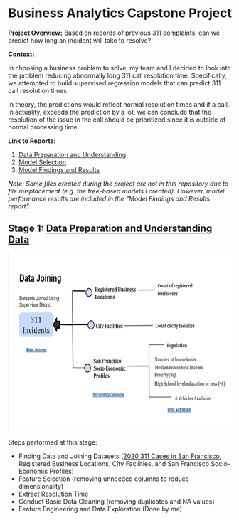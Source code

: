 # Business Analytics Capstone Project

__Project Overview:__ Based on records of previous 311 complaints, can we predict how long an incident will take to resolve?

__Context:__ 

In choosing a business problem to solve, my team and I decided to look into the problem reducing abnormally long 311 call resolution time. Specifically, we attempted to build supervised regression models that can predict 311 call resolution times. 

In theory, the predictions would reflect normal resolution times and if a call, in actuality, exceeds the prediction by a lot, we can conclude that the resolution of the issue in the call should be prioritized since it is outside of normal processing time.

__Link to Reports:__
1. [Data Preparation and Understanding](https://docs.google.com/presentation/d/1cNAAgVxRoOjzag2rKMAHLFmK46ZXGNRW_qmfJ-iy3uk/edit?usp=sharing)
2. [Model Selection](https://docs.google.com/presentation/d/1bqSDOui2vZBtfdjYC2-SaFutK6x_-t_AX1RFgxYnALM/edit?usp=sharing)
3. [Model Findings and Results](https://docs.google.com/presentation/d/12Ww5un8kX3s4O1QaNZfMki8OF6bZz94bsmFw85RYWrc/edit?usp=sharing)

*Note: Some files created during the project are not in this repository due to file misplacement (e.g. the tree-based models I created). However, model performance results are included in the "Model Findings and Results report".*

## Stage 1: [Data Preparation and Understanding Data](https://docs.google.com/presentation/d/1cNAAgVxRoOjzag2rKMAHLFmK46ZXGNRW_qmfJ-iy3uk/edit?usp=sharing) 

<img src = "images/Dataset Joining - Overview.png" width = 700 height = 400>

Steps performed at this stage:
- Finding Data and Joining Datasets ([2020 311 Cases in San Francisco](https://data.sfgov.org/City-Infrastructure/311-Cases/vw6y-z8j6), Registered Business Locations, City Facilities, and San Francisco Socio-Economic Profiles)
- Feature Selection (removing unneeded columns to reduce dimensionality)
- Extract Resolution Time
- Conduct Basic Data Cleaning (removing duplicates and NA values)
- Feature Engineering and Data Exploration (Done by me)




